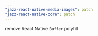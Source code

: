 ```yaml
---
"jazz-react-native-media-images": patch
"jazz-react-native-core": patch
---
```


remove React Native `Buffer` polyfill
